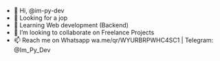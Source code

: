 - 👋 Hi, @im-py-dev
- 👀 Looking for a jop 
- 🌱 Learning Web development (Backend)
- 💞️ I’m looking to collaborate on Freelance Projects
- 📫 Reach me on Whatsapp wa.me/qr/WYURBRPWHC4SC1 | Telegram: @Im_Py_Dev
